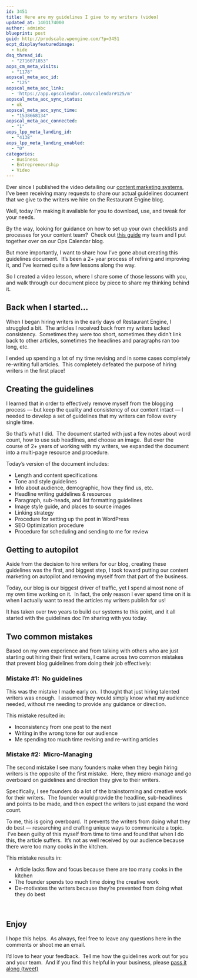```yaml
---
id: 3451
title: Here are my guidelines I give to my writers (video)
updated_at: 1401174000
author: adminbc
blueprint: post
guid: http://prodscale.wpengine.com/?p=3451
ecpt_displayfeaturedimage:
  - hide
dsq_thread_id:
  - "2716071853"
aops_cm_meta_visits:
  - "1178"
aopscal_meta_aoc_id:
  - "125"
aopscal_meta_aoc_link:
  - 'https://app.opscalendar.com/calendar#125/m'
aopscal_meta_aoc_sync_status:
  - ok
aopscal_meta_aoc_sync_time:
  - "1538668134"
aopscal_meta_aoc_connected:
  - "1"
aops_lpp_meta_landing_id:
  - "4138"
aops_lpp_meta_landing_enabled:
  - "0"
categories:
  - Business
  - Entrepreneurship
  - Video
---
```

Ever since I published the video detailing our [content marketing systems](http://productizeandscale.com/building-an-automated-content-marketing-machine/ "How I Built an Automated Content Marketing Machine (video)"), I&#8217;ve been receiving many requests to share our actual guidelines document that we give to the writers we hire on the Restaurant Engine blog.

Well, today I&#8217;m making it available for you to download, use, and tweak for your needs.

<div class="well">
  By the way, looking for guidance on how to set up your own checklists and processes for your content team?  Check out <a href="http://opscalendar.com/content-marketing-agency-playbook/">this guide</a> my team and I put together over on our Ops Calendar blog.
</div>

But more importantly, I want to share how I&#8217;ve gone about creating this guidelines document.  It&#8217;s been a 2+ year process of refining and improving it, and I&#8217;ve learned quite a few lessons along the way.

So I created a video lesson, where I share some of those lessons with you, and walk through our document piece by piece to share my thinking behind it.

## Back when I started&#8230;

When I began hiring writers in the early days of Restaurant Engine, I struggled a bit.  The articles I received back from my writers lacked consistency.  Sometimes they were too short, sometimes they didn&#8217;t link back to other articles, sometimes the headlines and paragraphs ran too long, etc.

I ended up spending a lot of my time revising and in some cases completely re-writing full articles.  This completely defeated the purpose of hiring writers in the first place!

## Creating the guidelines

I learned that in order to effectively remove myself from the blogging process — but keep the quality and consistency of our content intact — I needed to develop a set of guidelines that my writers can follow every single time.

So that&#8217;s what I did.  The document started with just a few notes about word count, how to use sub headlines, and choose an image.  But over the course of 2+ years of working with my writers, we expanded the document into a multi-page resource and procedure.

Today&#8217;s version of the document includes:

  * Length and content specifications
  * Tone and style guidelines
  * Info about audience, demographic, how they find us, etc.
  * Headline writing guidelines & resources
  * Paragraph, sub-heads, and list formatting guidelines
  * Image style guide, and places to source images
  * Linking strategy
  * Procedure for setting up the post in WordPress
  * SEO Optimization procedure
  * Procedure for scheduling and sending to me for review

## Getting to autopilot

Aside from the decision to hire writers for our blog, creating these guidelines was the first, and biggest step, I took toward putting our content marketing on autopilot and removing myself from that part of the business.

Today, our blog is our biggest driver of traffic, yet I spend almost none of my own time working on it.  In fact, the only reason I ever spend time on it is when I actually want to read the articles my writers publish for us!

It has taken over two years to build our systems to this point, and it all started with the guidelines doc I&#8217;m sharing with you today.

## Two common mistakes

Based on my own experience and from talking with others who are just starting out hiring their first writers, I came across two common mistakes that prevent blog guidelines from doing their job effectively:

### Mistake #1:  No guidelines

This was the mistake I made early on.  I thought that just hiring talented writers was enough.  I assumed they would simply know what my audience needed, without me needing to provide any guidance or direction.

This mistake resulted in:

  * Inconsistency from one post to the next
  * Writing in the wrong tone for our audience
  * Me spending too much time revising and re-writing articles

### Mistake #2:  Micro-Managing

The second mistake I see many founders make when they begin hiring writers is the opposite of the first mistake.  Here, they micro-manage and go overboard on guidelines and direction they give to their writers.

Specifically, I see founders do a lot of the brainstorming and creative work for their writers.  The founder would provide the headline, sub-headlines and points to be made, and then expect the writers to just expand the word count.

To me, this is going overboard.  It prevents the writers from doing what they do best — researching and crafting unique ways to communicate a topic.  I&#8217;ve been guilty of this myself from time to time and found that when I do this, the article suffers.  It&#8217;s not as well received by our audience because there were too many cooks in the kitchen.

This mistake results in:

  * Article lacks flow and focus because there are too many cooks in the kitchen
  * The founder spends too much time doing the creative work
  * De-motivates the writers because they&#8217;re prevented from doing what they do best

&nbsp;

## Enjoy

I hope this helps.  As always, feel free to leave any questions here in the comments or shoot me an email.

I&#8217;d love to hear your feedback.  Tell me how the guidelines work out for you and your team.  And if you find this helpful in your business, please [pass it along (tweet)](http://ctt.ec/D_5Id)

&nbsp;